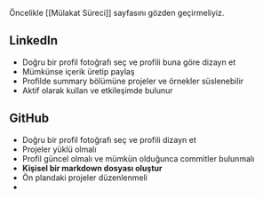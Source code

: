 Öncelikle [[Mülakat Süreci]] sayfasını gözden geçirmeliyiz.

## LinkedIn
- Doğru bir profil fotoğrafı seç ve profili buna göre dizayn et
-   Mümkünse içerik üretip paylaş
- Profilde summary bölümüne projeler ve örnekler süslenebilir
- Aktif olarak kullan ve etkileşimde bulunur

## GitHub
- Doğru bir profil fotoğrafı seç ve profili dizayn et
- Projeler yüklü olmalı
- Profil güncel olmalı ve mümkün olduğunca commitler bulunmalı
- **Kişisel bir markdown dosyası oluştur**
- Ön plandaki projeler düzenlenmeli
- 